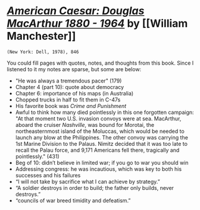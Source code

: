 
# [*American Caesar: Douglas MacArthur 1880 - 1964*](https://www.amazon.com/American-Caesar-Douglas-MacArthur-1880/dp/0316024740/ref=sr_1_1?keywords=american+caesar&qid=1575888083&sr=8-1) by [[William Manchester]]

``(New York: Dell, 1978), 846``


You could fill pages with quotes, notes, and thoughts from this book. Since I listened to it my notes are sparse, but some are below: 

- "He was always a tremendous pacer" (179)
- Chapter 4 (part 10): quote about democracy 
- Chapter 6: importance of his maps (in Australia)
- Chopped trucks in half to fit them in C-47s
- His favorite book was *Crime and Punishment*
- Awful to think how many died pointlessly in this one forgotten campaign: "At that moment two U.S. invasion convoys were at sea. MacArthur, aboard the cruiser *Nashville*, was bound for Morotai, the northeasternmost island of the Moluccas, which would be needed to launch any blow at the Philippines. The other convoy was carrying the 1st Marine Division to the Palaus. Nimitz decided that it was too late to recall the Palau force, and 9,171 Americans fell there, tragically and pointlessly." (431)
- Beg of 10: didn’t believe in limited war; if you go to war you should win
- Addressing congress: he was incautious, which was key to both his successes and his failures 
- “I will not take by sacrifice what I can achieve by strategy.”
- “A soldier destroys in order to build; the father only builds, never destroys.”
- “councils of war breed timidity and defeatism.”